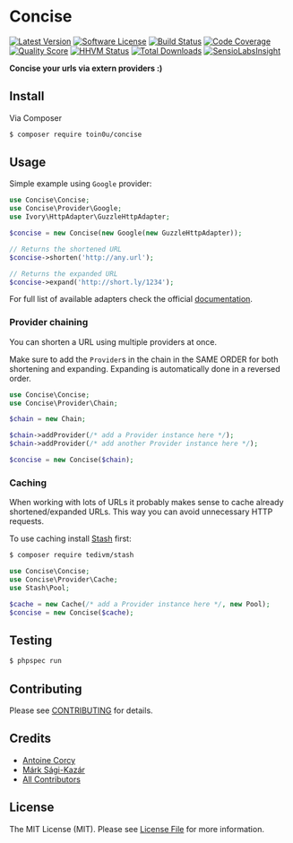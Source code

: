 # Concise

[![Latest Version](https://img.shields.io/github/release/toin0u/concise.svg?style=flat-square)](https://github.com/toin0u/concise/releases)
[![Software License](https://img.shields.io/badge/license-MIT-brightgreen.svg?style=flat-square)](LICENSE)
[![Build Status](https://img.shields.io/travis/toin0u/concise.svg?style=flat-square)](https://travis-ci.org/toin0u/concise)
[![Code Coverage](https://img.shields.io/scrutinizer/coverage/g/toin0u/concise.svg?style=flat-square)](https://scrutinizer-ci.com/g/toin0u/concise)
[![Quality Score](https://img.shields.io/scrutinizer/g/toin0u/concise.svg?style=flat-square)](https://scrutinizer-ci.com/g/toin0u/concise)
[![HHVM Status](https://img.shields.io/hhvm/toin0u/concise.svg?style=flat-square)](http://hhvm.h4cc.de/package/toin0u/concise)
[![Total Downloads](https://img.shields.io/packagist/dt/toin0u/concise.svg?style=flat-square)](https://packagist.org/packages/toin0u/concise)
[![SensioLabsInsight](https://insight.sensiolabs.com/projects/2344d739-b954-4c9b-ae14-18bf9f095d7e/mini.png)](https://insight.sensiolabs.com/projects/2344d739-b954-4c9b-ae14-18bf9f095d7e)

**Concise your urls via extern providers :)**

## Install

Via Composer

``` bash
$ composer require toin0u/concise
```


## Usage

Simple example using `Google` provider:

``` php
use Concise\Concise;
use Concise\Provider\Google;
use Ivory\HttpAdapter\GuzzleHttpAdapter;

$concise = new Concise(new Google(new GuzzleHttpAdapter));

// Returns the shortened URL
$concise->shorten('http://any.url');

// Returns the expanded URL
$concise->expand('http://short.ly/1234');
```

For full list of available adapters check the official [documentation](https://github.com/egeloen/ivory-http-adapter/blob/master/doc/adapters.md).


### Provider chaining

You can shorten a URL using multiple providers at once.

Make sure to add the `Provider`s in the chain in the SAME ORDER for both shortening and expanding. Expanding is automatically done in a reversed order.

``` php
use Concise\Concise;
use Concise\Provider\Chain;

$chain = new Chain;

$chain->addProvider(/* add a Provider instance here */);
$chain->addProvider(/* add another Provider instance here */);

$concise = new Concise($chain);
```


### Caching

When working with lots of URLs it probably makes sense to cache already shortened/expanded URLs. This way you can avoid unnecessary HTTP requests.

To use caching install [Stash](http://www.stashphp.com/) first:

``` bash
$ composer require tedivm/stash
```


``` php
use Concise\Concise;
use Concise\Provider\Cache;
use Stash\Pool;

$cache = new Cache(/* add a Provider instance here */, new Pool);
$concise = new Concise($cache);
```


## Testing

``` bash
$ phpspec run
```


## Contributing

Please see [CONTRIBUTING](CONTRIBUTING.md) for details.


## Credits

- [Antoine Corcy](https://github.com/toin0u)
- [Márk Sági-Kazár](https://github.com/sagikazarmark)
- [All Contributors](https://github.com/toin0u/concise/contributors)


## License

The MIT License (MIT). Please see [License File](LICENSE) for more information.
